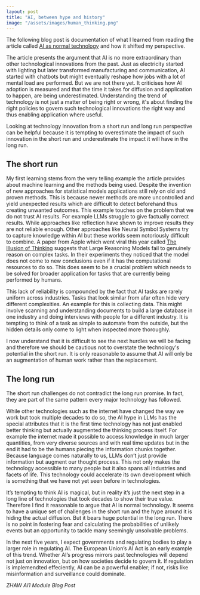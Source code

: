 ```yaml
---
layout: post
title: "AI, between hype and history"
image: "/assets/images/human_thinking.png"
---
```


The following blog post is documentation of what I learned from reading the article called [AI as normal technology](https://knightcolumbia.org/content/ai-as-normal-technology) and how it shifted my perspective.

The article presents the argument that AI is no more extraordinary than other technological innovations from the past. Just as electricity started with lighting but later transformed manufacturing and communication, AI started with chatbots but might eventually reshape how jobs with a lot of mental load are performed. But we are not there yet. It criticises how AI adoption is measured and that the time it takes for diffusion and application to happen, are being underestimated. Understanding the trend of technology is not just a matter of being right or wrong, it's about finding the right policies to govern such technological innovations the right way and thus enabling application where useful.

Looking at technology innovation from a short run and long run perspective can be helpful because it is tempting to overestimate the impact of such innovation in the short run and underestimate the impact it will have in the long run.

## The short run
My first learning stems from the very telling example the article provides about machine learning and the methods being used. Despite the invention of new approaches for statistical models applications still rely on old and proven methods. This is because newer methods are more uncontrolled and yield unexpected results which are difficult to detect beforehand thus creating unwanted outcomes.
This example touches on the problem that we do not trust AI results. For example LLMs struggle to give factually correct results. While approaches like reflection have shown to improve results they are not reliable enough. Other approaches like Neural Symbol Systems try to capture knowledge within AI but these worlds seem notoriously difficult to combine. A paper from Apple which went viral this year called [The Illusion of Thinking](https://ml-site.cdn-apple.com/papers/the-illusion-of-thinking.pdf) suggests that Large Reasoning Models fail to genuinely reason on complex tasks. In their experiments they noticed that the model does not come to new conclusions even if it has the computational resources to do so. This does seem to be a crucial problem which needs to be solved for broader application for tasks that are currently being performed by humans.

This lack of reliability is compounded by the fact that AI tasks are rarely uniform across industries. Tasks that look similar from afar often hide very different complexities. An example for this is collecting data. This might involve scanning and understanding documents to build a large database in one industry and doing interviews with people for a different industry. It is tempting to think of a task as simple to automate from the outside, but the hidden details only come to light when inspected more thoroughly.

I now understand that it is difficult to see the next hurdles we will be facing and therefore we should be cautious not to overstate the technology's potential in the short run. It is only reasonable to assume that AI will only be an augmentation of human work rather than the replacement.

## The long run
The short run challenges do not contradict the long run promise. In fact, they are part of the same pattern every major technology has followed.
 
While other technologies such as the internet have changed the way we work but took multiple decades to do so, the AI hype in LLMs has the special attributes that it is the first time technology has not just enabled better thinking but actually augmented the thinking process itself.
For example the internet made it possible to access knowledge in much larger quantities, from very diverse sources and with real time updates but in the end it had to be the humans piecing the information chunks together. Because language comes naturally to us, LLMs don’t just provide information but augment our thought process. This not only makes the technology accessible to many people but it also spans all industries and facets of life. This technology could accelerate its own development which is something that we have not yet seen before in technologies.

It’s tempting to think AI is magical, but in reality it’s just the next step in a long line of technologies that took decades to show their true value. Therefore I find it reasonable to argue that AI is normal technology. It seems to have a unique set of challenges in the short run and the hype around it is hiding the actual diffusion. But it bears huge potential in the long run. There is no point in fostering fear and calculating the probabilities of unlikely events but an opportunity to tackle many seemingly unsolvable problems.

In the next five years, I expect governments and regulating bodies to play a larger role in regulating AI. The European Union’s AI Act is an early example of this trend. Whether AI’s progress mirrors past technologies will depend not just on innovation, but on how societies decide to govern it. If regulation is implemendted effeciently, AI can be a powerful enabler; if not, risks like misinformation and surveillance could dominate.

*ZHAW AI1 Module Blog Post*
